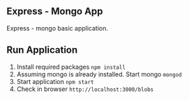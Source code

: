 ## Express - Mongo App

Express - mongo basic application.

## Run Application

1. Install required packages `npm install`  
1. Assuming mongo is already installed. Start mongo `mongod`  
1. Start application `npm start`  
1. Check in browser `http://localhost:3000/blobs`